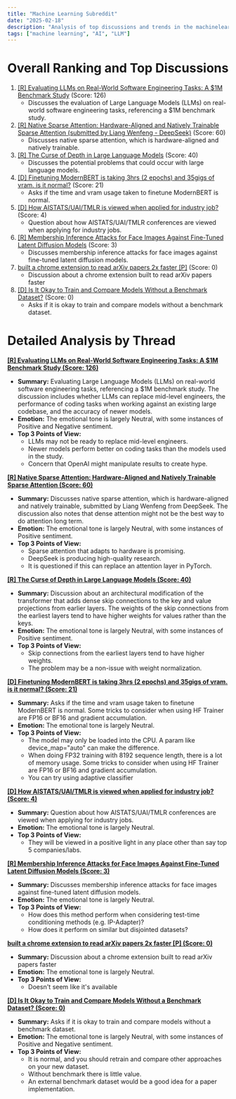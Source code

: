 ```yaml
---
title: "Machine Learning Subreddit"
date: "2025-02-18"
description: "Analysis of top discussions and trends in the machinelearning subreddit"
tags: ["machine learning", "AI", "LLM"]
---
```


# Overall Ranking and Top Discussions
1.  [[R] Evaluating LLMs on Real-World Software Engineering Tasks: A $1M Benchmark Study](https://www.reddit.com/r/MachineLearning/comments/1isbo6t/r_evaluating_llms_on_realworld_software/) (Score: 126)
    * Discusses the evaluation of Large Language Models (LLMs) on real-world software engineering tasks, referencing a $1M benchmark study.
2.  [[R] Native Sparse Attention: Hardware-Aligned and Natively Trainable Sparse Attention (submitted by Liang  Wenfeng - DeepSeek)](https://www.reddit.com/r/MachineLearning/comments/1is9ufs/r_native_sparse_attention_hardwarealigned_and/) (Score: 60)
    *  Discusses native sparse attention, which is hardware-aligned and natively trainable.
3.  [[R] The Curse of Depth in Large Language Models](https://www.reddit.com/r/MachineLearning/comments/1isdopn/r_the_curse_of_depth_in_large_language_models/) (Score: 40)
    * Discusses the potential problems that could occur with large language models.
4.  [[D] Finetuning ModernBERT is taking 3hrs (2 epochs) and 35gigs of vram. is it normal?](https://www.reddit.com/r/MachineLearning/comments/1is0q1a/d_finetuning_modernbert_is_taking_3hrs_2_epochs/) (Score: 21)
    * Asks if the time and vram usage taken to finetune ModernBERT is normal.
5.  [[D] How AISTATS/UAI/TMLR is viewed when applied for industry job?](https://www.reddit.com/r/MachineLearning/comments/1is3c39/d_how_aistatsuaitmlr_is_viewed_when_applied_for/) (Score: 4)
    * Question about how AISTATS/UAI/TMLR conferences are viewed when applying for industry jobs.
6.  [[R] Membership Inference Attacks for Face Images Against Fine-Tuned Latent Diffusion Models](https://www.reddit.com/r/MachineLearning/comments/1isa46f/r_membership_inference_attacks_for_face_images/) (Score: 3)
    * Discusses membership inference attacks for face images against fine-tuned latent diffusion models.
7.  [built a chrome extension to read arXiv papers 2x faster [P]](https://www.reddit.com/r/MachineLearning/comments/1irwcii/built_a_chrome_extension_to_read_arxiv_papers_2x/) (Score: 0)
    * Discussion about a chrome extension built to read arXiv papers faster
8.  [[D] Is It Okay to Train and Compare Models Without a Benchmark Dataset?](https://www.reddit.com/r/MachineLearning/comments/1is1sbg/d_is_it_okay_to_train_and_compare_models_without/) (Score: 0)
    * Asks if it is okay to train and compare models without a benchmark dataset.

# Detailed Analysis by Thread
**[[R] Evaluating LLMs on Real-World Software Engineering Tasks: A $1M Benchmark Study (Score: 126)](https://www.reddit.com/r/MachineLearning/comments/1isbo6t/r_evaluating_llms_on_realworld_software/)**
*   **Summary:**  Evaluating Large Language Models (LLMs) on real-world software engineering tasks, referencing a $1M benchmark study.  The discussion includes whether LLMs can replace mid-level engineers, the performance of coding tasks when working against an existing large codebase, and the accuracy of newer models.
*   **Emotion:** The emotional tone is largely Neutral, with some instances of Positive and Negative sentiment.
*   **Top 3 Points of View:**
    * LLMs may not be ready to replace mid-level engineers.
    * Newer models perform better on coding tasks than the models used in the study.
    * Concern that OpenAI might manipulate results to create hype.

**[[R] Native Sparse Attention: Hardware-Aligned and Natively Trainable Sparse Attention (Score: 60)](https://www.reddit.com/r/MachineLearning/comments/1is9ufs/r_native_sparse_attention_hardwarealigned_and/)**
*   **Summary:**  Discusses native sparse attention, which is hardware-aligned and natively trainable, submitted by Liang Wenfeng from DeepSeek. The discussion also notes that dense attention might not be the best way to do attention long term.
*   **Emotion:** The emotional tone is largely Neutral, with some instances of Positive sentiment.
*   **Top 3 Points of View:**
    * Sparse attention that adapts to hardware is promising.
    * DeepSeek is producing high-quality research.
    * It is questioned if this can replace an attention layer in PyTorch.

**[[R] The Curse of Depth in Large Language Models (Score: 40)](https://www.reddit.com/r/MachineLearning/comments/1isdopn/r_the_curse_of_depth_in_large_language_models/)**
*   **Summary:**  Discussion about an architectural modification of the transformer that adds dense skip connections to the key and value projections from earlier layers. The weights of the skip connections from the earliest layers tend to have higher weights for values rather than the keys.
*   **Emotion:** The emotional tone is largely Neutral, with some instances of Positive sentiment.
*   **Top 3 Points of View:**
    * Skip connections from the earliest layers tend to have higher weights.
    * The problem may be a non-issue with weight normalization.

**[[D] Finetuning ModernBERT is taking 3hrs (2 epochs) and 35gigs of vram. is it normal? (Score: 21)](https://www.reddit.com/r/MachineLearning/comments/1is0q1a/d_finetuning_modernbert_is_taking_3hrs_2_epochs/)**
*   **Summary:**  Asks if the time and vram usage taken to finetune ModernBERT is normal. Some tricks to consider when using HF Trainer are FP16 or BF16 and gradient accumulation.
*   **Emotion:** The emotional tone is largely Neutral.
*   **Top 3 Points of View:**
    * The model may only be loaded into the CPU. A param like device\_map="auto" can make the difference.
    * When doing FP32 training with 8192 sequence length, there is a lot of memory usage. Some tricks to consider when using HF Trainer are FP16 or BF16 and gradient accumulation.
    * You can try using adaptive classifier

**[[D] How AISTATS/UAI/TMLR is viewed when applied for industry job? (Score: 4)](https://www.reddit.com/r/MachineLearning/comments/1is3c39/d_how_aistatsuaitmlr_is_viewed_when_applied_for/)**
*   **Summary:**  Question about how AISTATS/UAI/TMLR conferences are viewed when applying for industry jobs.
*   **Emotion:** The emotional tone is largely Neutral.
*   **Top 3 Points of View:**
    * They will be viewed in a positive light in any place other than say top 5 companies/labs.

**[[R] Membership Inference Attacks for Face Images Against Fine-Tuned Latent Diffusion Models (Score: 3)](https://www.reddit.com/r/MachineLearning/comments/1isa46f/r_membership_inference_attacks_for_face_images/)**
*   **Summary:**  Discusses membership inference attacks for face images against fine-tuned latent diffusion models.
*   **Emotion:** The emotional tone is largely Neutral.
*   **Top 3 Points of View:**
    * How does this method perform when considering test-time conditioning methods (e.g. IP-Adapter)?
    * How does it perform on similar but disjointed datasets?

**[built a chrome extension to read arXiv papers 2x faster [P] (Score: 0)](https://www.reddit.com/r/MachineLearning/comments/1irwcii/built_a_chrome_extension_to_read_arxiv_papers_2x/)**
*   **Summary:**  Discussion about a chrome extension built to read arXiv papers faster
*   **Emotion:** The emotional tone is largely Neutral.
*   **Top 3 Points of View:**
    * Doesn't seem like it's available

**[[D] Is It Okay to Train and Compare Models Without a Benchmark Dataset? (Score: 0)](https://www.reddit.com/r/MachineLearning/comments/1is1sbg/d_is_it_okay_to_train_and_compare_models_without/)**
*   **Summary:**  Asks if it is okay to train and compare models without a benchmark dataset.
*   **Emotion:** The emotional tone is largely Neutral, with some instances of Positive and Negative sentiment.
*   **Top 3 Points of View:**
    * It is normal, and you should retrain and compare other approaches on your new dataset.
    * Without benchmark there is little value.
    * An external benchmark dataset would be a good idea for a paper implementation.
